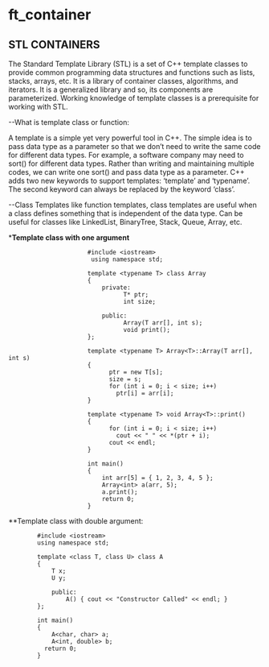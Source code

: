 # ft_container

STL CONTAINERS
---------------

The Standard Template Library (STL) is a set of C++ template classes to provide common programming data structures and functions such as lists, stacks, arrays, etc. It is a library of container classes, algorithms, and iterators. It is a generalized library and so, its components are parameterized. Working knowledge of template classes is a prerequisite for working with STL. 

--What is template class or function:

A template is a simple yet very powerful tool in C++. The simple idea is to pass data type as a parameter so that we don’t need to write the same code for different data types. For example, a software company may need to sort() for different data types. Rather than writing and maintaining multiple codes, we can write one sort() and pass data type as a parameter. 
C++ adds two new keywords to support templates: ‘template’ and ‘typename’. The second keyword can always be replaced by the keyword ‘class’.

--Class Templates like function templates, class templates are useful when a class defines something that is independent of the data type. Can be useful for classes like LinkedList, BinaryTree, Stack, Queue, Array, etc. 




***Template class with one argument**

                          #include <iostream>
                           using namespace std;

                          template <typename T> class Array 
                          {
                              private:
	                                T* ptr;
	                                int size;

                              public:
	                                Array(T arr[], int s);
	                                void print();
                          };

                          template <typename T> Array<T>::Array(T arr[], int s)
                          {
	                            ptr = new T[s];
	                            size = s;
	                            for (int i = 0; i < size; i++)
		                          ptr[i] = arr[i];
                          }

                          template <typename T> void Array<T>::print()
                          {
	                            for (int i = 0; i < size; i++)
		                          cout << " " << *(ptr + i);
	                            cout << endl;
                          }

                          int main()
                          {
	                          int arr[5] = { 1, 2, 3, 4, 5 };
	                          Array<int> a(arr, 5);
	                          a.print();
	                          return 0;
                          }
			  
**Template class with double argument:
	
			
			#include <iostream>
			using namespace std;
  
			template <class T, class U> class A 
			{
				T x;
				U y;
				
				public:
					A() { cout << "Constructor Called" << endl; }
			};
  
			int main()
			{
				A<char, char> a;
				A<int, double> b;
			  return 0;
			}
